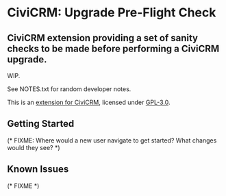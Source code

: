 # CiviCRM: Upgrade Pre-Flight Check
## CiviCRM extension providing a set of sanity checks to be made before performing a CiviCRM upgrade.

WIP.

See NOTES.txt for random developer notes.


This is an [extension for CiviCRM](https://docs.civicrm.org/sysadmin/en/latest/customize/extensions/), licensed under [GPL-3.0](LICENSE.txt).

## Getting Started

(* FIXME: Where would a new user navigate to get started? What changes would they see? *)

## Known Issues

(* FIXME *)
